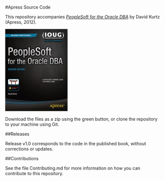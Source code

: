 #Apress Source Code

This repository accompanies [*PeopleSoft for the Oracle DBA*](http://www.apress.com/9781430237075) by David Kurtz (Apress, 2012).

![Cover image](9781430237075.jpg)

Download the files as a zip using the green button, or clone the repository to your machine using Git.

##Releases

Release v1.0 corresponds to the code in the published book, without corrections or updates.

##Contributions

See the file Contributing.md for more information on how you can contribute to this repository.
